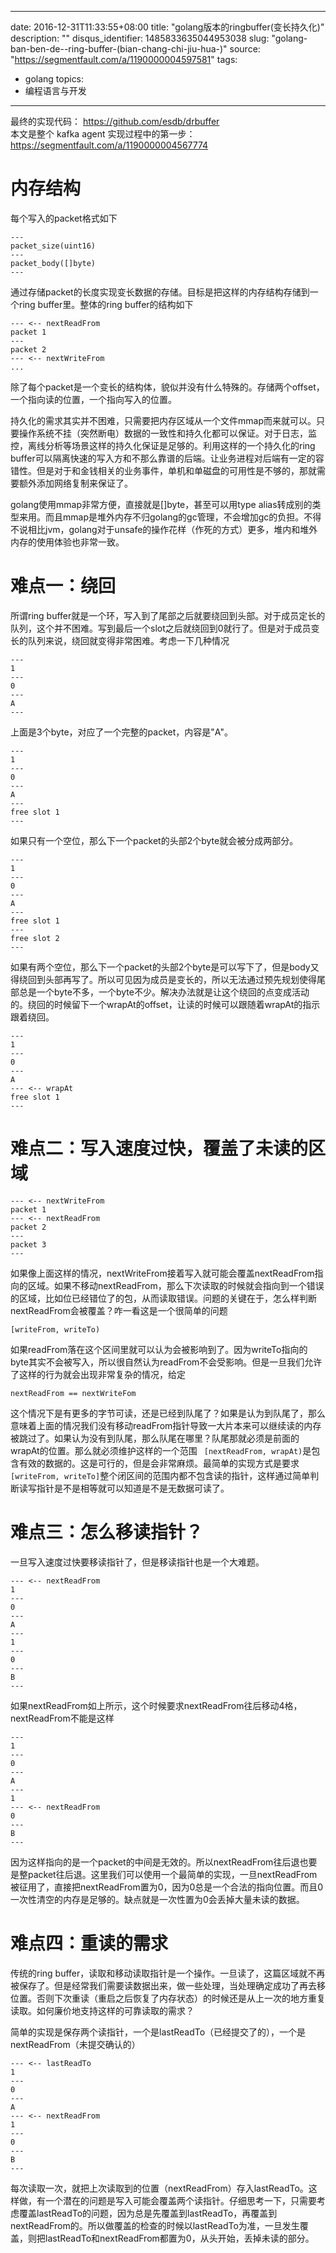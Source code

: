 
---
date: 2016-12-31T11:33:55+08:00
title: "golang版本的ringbuffer(变长持久化)"
description: ""
disqus_identifier: 1485833635044953038
slug: "golang-ban-ben-de--ring-buffer-(bian-chang-chi-jiu-hua-)"
source: "https://segmentfault.com/a/1190000004597581"
tags: 
- golang 
topics:
- 编程语言与开发
---

最终的实现代码： <https://github.com/esdb/drbuffer>\
本文是整个 kafka agent
实现过程中的第一步：<https://segmentfault.com/a/1190000004567774>

内存结构
========

每个写入的packet格式如下

    ---
    packet_size(uint16)
    ---
    packet_body([]byte)
    ---

通过存储packet的长度实现变长数据的存储。目标是把这样的内存结构存储到一个ring
buffer里。整体的ring buffer的结构如下

    --- <-- nextReadFrom
    packet 1
    ---
    packet 2
    --- <-- nextWriteFrom 
    ...

除了每个packet是一个变长的结构体，貌似并没有什么特殊的。存储两个offset，一个指向读的位置，一个指向写入的位置。

持久化的需求其实并不困难，只需要把内存区域从一个文件mmap而来就可以。只要操作系统不挂（突然断电）数据的一致性和持久化都可以保证。对于日志，监控，离线分析等场景这样的持久化保证是足够的。利用这样的一个持久化的ring
buffer可以隔离快速的写入方和不那么靠谱的后端。让业务进程对后端有一定的容错性。但是对于和金钱相关的业务事件，单机和单磁盘的可用性是不够的，那就需要额外添加网络复制来保证了。

golang使用mmap非常方便，直接就是\[\]byte，甚至可以用type
alias转成别的类型来用。而且mmap是堆外内存不归golang的gc管理，不会增加gc的负担。不得不说相比jvm，golang对于unsafe的操作花样（作死的方式）更多，堆内和堆外内存的使用体验也非常一致。

难点一：绕回
============

所谓ring
buffer就是一个环，写入到了尾部之后就要绕回到头部。对于成员定长的队列，这个并不困难。写到最后一个slot之后就绕回到0就行了。但是对于成员变长的队列来说，绕回就变得非常困难。考虑一下几种情况

    ---
    1
    ---
    0
    ---
    A
    ---

上面是3个byte，对应了一个完整的packet，内容是"A"。

    ---
    1
    ---
    0
    ---
    A
    ---
    free slot 1
    ---

如果只有一个空位，那么下一个packet的头部2个byte就会被分成两部分。

    ---
    1
    ---
    0
    ---
    A
    ---
    free slot 1
    ---
    free slot 2
    ---

如果有两个空位，那么下一个packet的头部2个byte是可以写下了，但是body又得绕回到头部再写了。所以可见因为成员是变长的，所以无法通过预先规划使得尾部总是一个byte不多，一个byte不少。解决办法就是让这个绕回的点变成活动的。绕回的时候留下一个wrapAt的offset，让读的时候可以跟随着wrapAt的指示跟着绕回。

    ---
    1
    ---
    0
    ---
    A
    --- <-- wrapAt
    free slot 1
    ---

难点二：写入速度过快，覆盖了未读的区域
======================================

    --- <-- nextWriteFrom
    packet 1
    --- <-- nextReadFrom
    packet 2
    ---
    packet 3
    ---

如果像上面这样的情况，nextWriteFrom接着写入就可能会覆盖nextReadFrom指向的区域。如果不移动nextReadFrom，那么下次读取的时候就会指向到一个错误的区域，比如位已经错位了的包，从而读取错误。问题的关键在于，怎么样判断nextReadFrom会被覆盖？咋一看这是一个很简单的问题

    [writeFrom, writeTo)

如果readFrom落在这个区间里就可以认为会被影响到了。因为writeTo指向的byte其实不会被写入，所以很自然认为readFrom不会受影响。但是一旦我们允许了这样的行为就会出现非常复杂的情况，给定

    nextReadFrom == nextWriteFom

这个情况下是有更多的字节可读，还是已经到队尾了？如果是认为到队尾了，那么意味着上面的情况我们没有移动readFrom指针导致一大片本来可以继续读的内存被跳过了。如果认为没有到队尾，那么队尾在哪里？队尾那就必须是前面的wrapAt的位置。那么就必须维护这样的一个范围
` [nextReadFrom, wrapAt)`是包含有效的数据的。这是可行的，但是会非常麻烦。最简单的实现方式是要求`[writeFrom, writeTo]`整个闭区间的范围内都不包含读的指针，这样通过简单判断读写指针是不是相等就可以知道是不是无数据可读了。

难点三：怎么移读指针？
======================

一旦写入速度过快要移读指针了，但是移读指针也是一个大难题。

    --- <-- nextReadFrom
    1
    ---
    0
    ---
    A
    ---
    1
    ---
    0
    ---
    B
    ---

如果nextReadFrom如上所示，这个时候要求nextReadFrom往后移动4格，nextReadFrom不能是这样

    --- 
    1
    ---
    0
    ---
    A
    ---
    1
    --- <-- nextReadFrom
    0
    ---
    B
    ---

因为这样指向的是一个packet的中间是无效的。所以nextReadFrom往后退也要是整packet往后退。这里我们可以使用一个最简单的实现，一旦nextReadFrom被征用了，直接把nextReadFrom置为0，因为0总是一个合法的指向位置。而且0一次性清空的内存是足够的。缺点就是一次性置为0会丢掉大量未读的数据。

难点四：重读的需求
==================

传统的ring
buffer，读取和移动读取指针是一个操作。一旦读了，这篇区域就不再被保存了。但是经常我们需要读数据出来，做一些处理，当处理确定成功了再去移位置。否则下次重读（重启之后恢复了内存状态）的时候还是从上一次的地方重复读取。如何廉价地支持这样的可靠读取的需求？

简单的实现是保存两个读指针，一个是lastReadTo（已经提交了的），一个是nextReadFrom（未提交确认的）

    --- <-- lastReadTo
    1
    ---
    0
    ---
    A
    --- <-- nextReadFrom
    1
    ---
    0
    ---
    B
    ---

每次读取一次，就把上次读取到的位置（nextReadFrom）存入lastReadTo。这样做，有一个潜在的问题是写入可能会覆盖两个读指针。仔细思考一下，只需要考虑覆盖lastReadTo的问题，因为总是先覆盖到lastReadTo，再覆盖到nextReadFrom的。所以做覆盖的检查的时候以lastReadTo为准，一旦发生覆盖，则把lastReadTo和nextReadFrom都置为0，从头开始，丢掉未读的部分。

